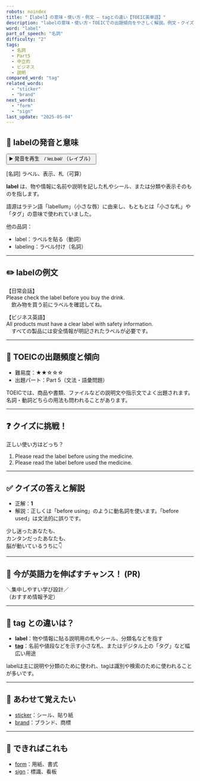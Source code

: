 ```yaml
---
robots: noindex
title: "【label】の意味・使い方・例文 ― tagとの違い【TOEIC英単語】"
description: "labelの意味・使い方・TOEICでの出題傾向をやさしく解説。例文・クイズ付きでtagとの違いもわかりやすく学べます。"
word: "label"
part_of_speech: "名詞"
difficulty: "2"
tags:
  - 名詞
  - Part5
  - 中立的
  - ビジネス
  - 説明
compared_word: "tag"
related_words:
  - "sticker"
  - "brand"
next_words:
  - "form"
  - "sign"
last_update: "2025-05-04"
---
```


## 🔰 labelの発音と意味

<button class="play-audio" onclick="playTTS('label')">
  <span class="play-audio-main">
    ▶️ 発音を再生　/ˈleɪ.bəl/
  </span>
  <span class="play-audio-sub">
    （レイブル）
  </span>
</button>

[名詞] ラベル、表示、札（可算）

**label** は、物や情報に名前や説明を記した札やシール、または分類や表示そのものを指します。

語源はラテン語「labellum」（小さな唇）に由来し、もともとは「小さな札」や「タグ」の意味で使われていました。

他の品詞：  
- label：ラベルを貼る（動詞）
- labeling：ラベル付け（名詞）

---

## ✏️ labelの例文

【日常会話】  
Please check the label before you buy the drink.  
　飲み物を買う前にラベルを確認してね。

【ビジネス英語】  
All products must have a clear label with safety information.  
　すべての製品には安全情報が明記されたラベルが必要です。

---

## 🎯 TOEICの出題頻度と傾向

- 難易度：★★☆☆☆
- 出題パート：Part 5（文法・語彙問題）

TOEICでは、商品や書類、ファイルなどの説明文や指示文でよく出題されます。名詞・動詞どちらの用法も問われることがあります。

---

## ❓ クイズに挑戦！

正しい使い方はどっち？

1. Please read the label before using the medicine.  
2. Please read the label before used the medicine.

---

## ✅ クイズの答えと解説

- 正解：**1**
- 解説：正しくは「before using」のように動名詞を使います。「before used」は文法的に誤りです。

少し迷ったあなたも、  
カンタンだったあなたも、  
脳が動いているうちに👇️

---

## 🚀 今が英語力を伸ばすチャンス！ (PR)

<div class="info-center">
＼集中しやすい学び設計／<br>  
（おすすめ情報予定）
</div>

---

## 🤔  tag との違いは？

- **label**：物や情報に貼る説明用の札やシール、分類名などを指す
- **[tag](/word/tag)**：名前や値段などを示す小さな札、またはデジタル上の「タグ」など幅広い用途

labelは主に説明や分類のために使われ、tagは識別や検索のために使われることが多いです。

---

## 🧩 あわせて覚えたい

- [sticker](/word/sticker)：シール、貼り紙
- [brand](/word/brand)：ブランド、商標

---

## 📖 できればこれも

- [form](/word/form)：用紙、書式
- [sign](/word/sign)：標識、看板

<!-- cvid: aid42_bid38 -->
